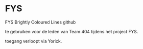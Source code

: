 # FYS
FYS Brightly Coloured Lines github

te gebruiken voor de leden van Team 404 tijdens het project FYS.

toegang verloopt via Yorick.